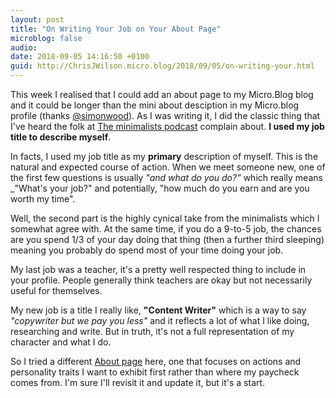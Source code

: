 ```yaml
---
layout: post
title: "On Writing Your Job on Your About Page"
microblog: false
audio: 
date: 2018-09-05 14:16:50 +0100
guid: http://ChrisJWilson.micro.blog/2018/09/05/on-writing-your.html
---
```


This week I realised that I could add an about page to my Micro.Blog blog and it could be longer than the mini about desciption in my Micro.blog profile (thanks [@simonwood](https://micro.blog/simonwood)). As I was writing it, I did the classic thing that I've heard the folk at [The minimalists podcast](https://www.theminimalists.com/do/) complain about. **I used my job title to describe myself**. 

In facts, I used my job title as my **primary** description of myself. This is the natural and expected course of action. When we meet someone new, one of the first few questions is usually _"and what do you do?"_ which really means _"What's your job?" and potentially, "how much do you earn and are you worth my time". 

Well, the second part is the highly cynical take from the minimalists which I somewhat agree with. At the same time, if you do a 9-to-5 job, the chances are you spend 1/3 of your day doing that thing (then a further third sleeping) meaning you probably do spend most of your time doing your job.

My last job was a teacher, it's a pretty well respected thing to include in your profile. People generally think teachers are okay but not necessarily useful for themselves.

My new job is a title I really like, **"Content Writer"** which is a way to say _"copywriter but we pay you less"_ and it reflects a lot of what I like doing, researching and write. But in truth, it's not a full representation of my character and what I do. 

So I tried a different [About page](http://chrisjwilson.me/about/) here, one that focuses on actions and personality traits I want to exhibit first rather than where my paycheck comes from. I'm sure I'll revisit it and update it, but it's a start.
